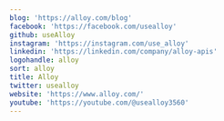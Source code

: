 ```yaml
---
blog: 'https://alloy.com/blog'
facebook: 'https://facebook.com/usealloy'
github: useAlloy
instagram: 'https://instagram.com/use_alloy'
linkedin: 'https://linkedin.com/company/alloy-apis'
logohandle: alloy
sort: alloy
title: Alloy
twitter: usealloy
website: 'https://www.alloy.com/'
youtube: 'https://youtube.com/@usealloy3560'
---
```

